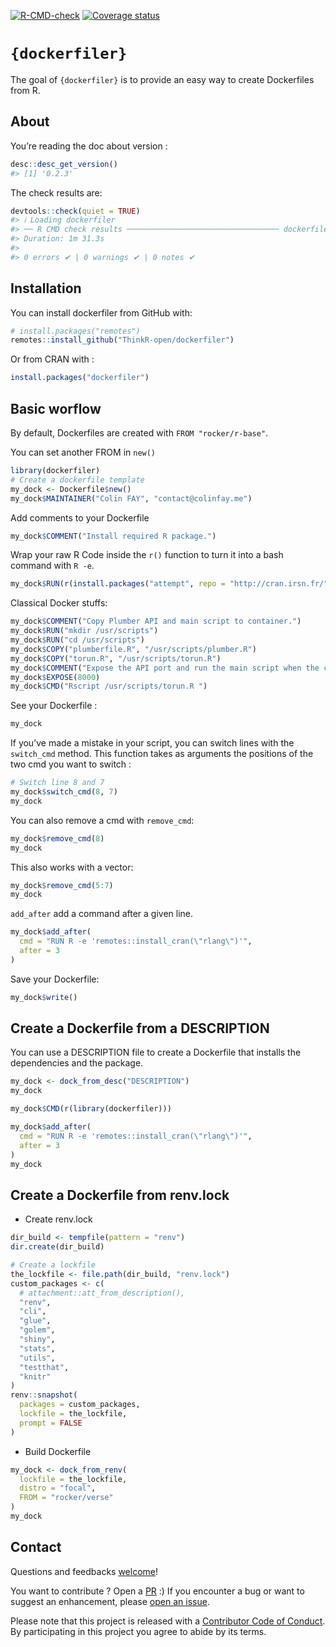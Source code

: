 
<!-- README.md is generated from README.Rmd. Please edit that file -->
<!-- badges: start -->

[![R-CMD-check](https://github.com/ThinkR-open/dockerfiler/workflows/R-CMD-check/badge.svg)](https://github.com/ThinkR-open/dockerfiler/actions)
[![Coverage
status](https://codecov.io/gh/ThinkR-open/dockerfiler/branch/master/graph/badge.svg)](https://app.codecov.io/github/ThinkR-open/dockerfiler?branch=master)
<!-- badges: end -->

# `{dockerfiler}`

The goal of `{dockerfiler}` is to provide an easy way to create
Dockerfiles from R.

## About

You’re reading the doc about version :

``` r
desc::desc_get_version()
#> [1] '0.2.3'
```

The check results are:

``` r
devtools::check(quiet = TRUE)
#> ℹ Loading dockerfiler
#> ── R CMD check results ────────────────────────────────── dockerfiler 0.2.3 ────
#> Duration: 1m 31.3s
#> 
#> 0 errors ✔ | 0 warnings ✔ | 0 notes ✔
```

## Installation

You can install dockerfiler from GitHub with:

``` r
# install.packages("remotes")
remotes::install_github("ThinkR-open/dockerfiler")
```

Or from CRAN with :

``` r
install.packages("dockerfiler")
```

## Basic worflow

By default, Dockerfiles are created with `FROM "rocker/r-base"`.

You can set another FROM in `new()`

``` r
library(dockerfiler)
# Create a dockerfile template
my_dock <- Dockerfile$new()
my_dock$MAINTAINER("Colin FAY", "contact@colinfay.me")
```

Add comments to your Dockerfile

``` r
my_dock$COMMENT("Install required R package.")
```

Wrap your raw R Code inside the `r()` function to turn it into a bash
command with `R -e`.

``` r
my_dock$RUN(r(install.packages("attempt", repo = "http://cran.irsn.fr/")))
```

Classical Docker stuffs:

``` r
my_dock$COMMENT("Copy Plumber API and main script to container.")
my_dock$RUN("mkdir /usr/scripts")
my_dock$RUN("cd /usr/scripts")
my_dock$COPY("plumberfile.R", "/usr/scripts/plumber.R")
my_dock$COPY("torun.R", "/usr/scripts/torun.R")
my_dock$COMMENT("Expose the API port and run the main script when the container starts.")
my_dock$EXPOSE(8000)
my_dock$CMD("Rscript /usr/scripts/torun.R ")
```

See your Dockerfile :

``` r
my_dock
```

If you’ve made a mistake in your script, you can switch lines with the
`switch_cmd` method. This function takes as arguments the positions of
the two cmd you want to switch :

``` r
# Switch line 8 and 7
my_dock$switch_cmd(8, 7)
my_dock
```

You can also remove a cmd with `remove_cmd`:

``` r
my_dock$remove_cmd(8)
my_dock
```

This also works with a vector:

``` r
my_dock$remove_cmd(5:7)
my_dock
```

`add_after` add a command after a given line.

``` r
my_dock$add_after(
  cmd = "RUN R -e 'remotes::install_cran(\"rlang\")'",
  after = 3
)
```

Save your Dockerfile:

``` r
my_dock$write()
```

## Create a Dockerfile from a DESCRIPTION

You can use a DESCRIPTION file to create a Dockerfile that installs the
dependencies and the package.

``` r
my_dock <- dock_from_desc("DESCRIPTION")
my_dock

my_dock$CMD(r(library(dockerfiler)))

my_dock$add_after(
  cmd = "RUN R -e 'remotes::install_cran(\"rlang\")'",
  after = 3
)
my_dock
```

## Create a Dockerfile from renv.lock

- Create renv.lock

``` r
dir_build <- tempfile(pattern = "renv")
dir.create(dir_build)

# Create a lockfile
the_lockfile <- file.path(dir_build, "renv.lock")
custom_packages <- c(
  # attachment::att_from_description(),
  "renv",
  "cli",
  "glue",
  "golem",
  "shiny",
  "stats",
  "utils",
  "testthat",
  "knitr"
)
renv::snapshot(
  packages = custom_packages,
  lockfile = the_lockfile,
  prompt = FALSE
)
```

- Build Dockerfile

``` r
my_dock <- dock_from_renv(
  lockfile = the_lockfile,
  distro = "focal",
  FROM = "rocker/verse"
)
my_dock
```

## Contact

Questions and feedbacks [welcome](mailto:contact@colinfay.me)!

You want to contribute ? Open a
[PR](https://github.com/ThinkR-open/dockerfiler/pulls) :) If you
encounter a bug or want to suggest an enhancement, please [open an
issue](https://github.com/ThinkR-open/dockerfiler/issues).

Please note that this project is released with a [Contributor Code of
Conduct](CODE_OF_CONDUCT.md). By participating in this project you agree
to abide by its terms.
